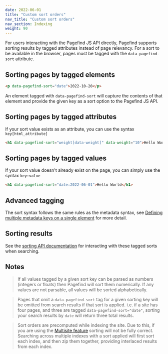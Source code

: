 ```yaml
---
date: 2022-06-01
title: "Custom sort orders"
nav_title: "Custom sort orders"
nav_section: Indexing
weight: 90
---
```


For users interacting with the Pagefind JS API directly, Pagefind supports sorting results by tagged attributes instead of page relevancy. For a sort to be available in the browser, pages must be tagged with the `data-pagefind-sort` attribute.

## Sorting pages by tagged elements

```html
<p data-pagefind-sort="date">2022-10-20</p>
```

An element tagged with `data-pagefind-sort` will capture the contents of that element and provide the given key as a sort option to the Pagefind JS API.

## Sorting pages by tagged attributes

If your sort value exists as an attribute, you can use the syntax `key[html_attribute]`

```html
<h1 data-pagefind-sort="weight[data-weight]" data-weight="10">Hello World</h1>
```

## Sorting pages by tagged values

If your sort value doesn't already exist on the page, you can simply use the syntax `key:value`

```html
<h1 data-pagefind-sort="date:2022-06-01">Hello World</h1>
```

## Advanced tagging

The sort syntax follows the same rules as the metadata syntax, see [Defining multiple metadata keys on a single element](/docs/metadata/#defining-multiple-metadata-keys-on-a-single-element) for more detail.

## Sorting results

See the [sorting API documentation](/docs/api/#sorting-results) for interacting with these tagged sorts when searching.

## Notes

> If all values tagged by a given sort key can be parsed as numbers (integers or floats) then Pagefind will sort them numerically. If any values are not parsable, all values will be sorted alphabetically. 

> Pages that omit a `data-pagefind-sort` tag for a given sorting key will be omitted from search results if that sort is applied. i.e. if a site has four pages, and three are tagged `data-pagefind-sort="date"`, sorting your search results by `date` will return three total results.

> Sort orders are precomputed while indexing the site. Due to this, if you are using the [Multisite feature](/docs/multisite/) sorting will not be fully correct. Searching across multiple indexes with a sort applied will first sort each index, and then zip them together, providing interlaced results from each index.
